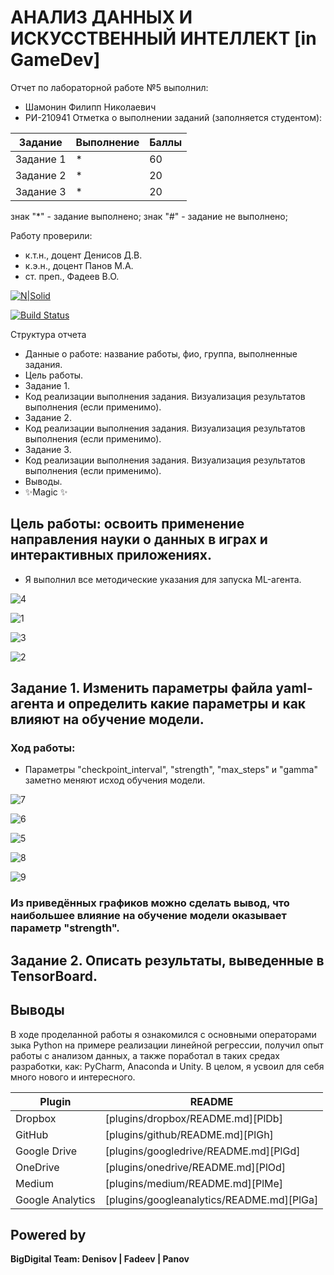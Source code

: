 # АНАЛИЗ ДАННЫХ И ИСКУССТВЕННЫЙ ИНТЕЛЛЕКТ [in GameDev]
Отчет по лабораторной работе №5 выполнил:
- Шамонин Филипп Николаевич
- РИ-210941
Отметка о выполнении заданий (заполняется студентом):

| Задание | Выполнение | Баллы |
| ------ | ------ | ------ |
| Задание 1 | * | 60 |
| Задание 2 | * | 20 |
| Задание 3 | * | 20 |

знак "*" - задание выполнено; знак "#" - задание не выполнено;

Работу проверили:
- к.т.н., доцент Денисов Д.В.
- к.э.н., доцент Панов М.А.
- ст. преп., Фадеев В.О.

[![N|Solid](https://cldup.com/dTxpPi9lDf.thumb.png)](https://nodesource.com/products/nsolid)

[![Build Status](https://travis-ci.org/joemccann/dillinger.svg?branch=master)](https://travis-ci.org/joemccann/dillinger)

Структура отчета

- Данные о работе: название работы, фио, группа, выполненные задания.
- Цель работы.
- Задание 1.
- Код реализации выполнения задания. Визуализация результатов выполнения (если применимо).
- Задание 2.
- Код реализации выполнения задания. Визуализация результатов выполнения (если применимо).
- Задание 3.
- Код реализации выполнения задания. Визуализация результатов выполнения (если применимо).
- Выводы.
- ✨Magic ✨

## Цель работы: освоить применение направления науки о данных в играх и интерактивных приложениях.

- Я выполнил все методические указания для запуска ML-агента.

![4](https://user-images.githubusercontent.com/103362219/205246237-be60a6f3-a3a0-4404-9969-d855cab5619e.png)

![1](https://user-images.githubusercontent.com/103362219/205246318-3bca0ee2-988d-472e-af57-8b3b54c5a4d4.JPG)

![3](https://user-images.githubusercontent.com/103362219/205246342-b65b819d-35c9-435d-ae14-afe0c453ba8f.png)

![2](https://user-images.githubusercontent.com/103362219/205246365-4c9a7e22-6609-4196-bd4c-8e20aff484d7.JPG)

## Задание 1. Изменить параметры файла yaml-агента и определить какие параметры и как влияют на обучение модели.

### Ход работы:

- Параметры "checkpoint_interval", "strength", "max_steps" и "gamma" заметно меняют исход обучения модели.

![7](https://user-images.githubusercontent.com/103362219/205248509-845109da-d24d-465f-8669-591315d2aaa0.JPG)

![6](https://user-images.githubusercontent.com/103362219/205248518-a0ed2ff6-dd4d-4d70-baa9-dbc06f318cd1.JPG)

![5](https://user-images.githubusercontent.com/103362219/205248530-c3e68f36-a3bb-4019-9c4f-f7d792f29a8d.JPG)

![8](https://user-images.githubusercontent.com/103362219/205248544-df37d93a-acec-4e2a-bd56-810e6eb2a2a6.JPG)

![9](https://user-images.githubusercontent.com/103362219/205248557-a3929827-981f-47c0-bfba-16646b84245a.JPG)

### Из приведённых графиков можно сделать вывод, что наибольшее влияние на обучение модели оказывает параметр "strength".

## Задание 2. Описать результаты, выведенные в TensorBoard.

## Выводы

В ходе проделанной работы я ознакомился с основными операторами зыка Python на примере реализации линейной регрессии, получил опыт работы с анализом данных, а также поработал в таких средах разработки, как: PyCharm, Anaconda и Unity. В целом, я усвоил для себя много нового и интересного.

| Plugin | README |
| ------ | ------ |
| Dropbox | [plugins/dropbox/README.md][PlDb] |
| GitHub | [plugins/github/README.md][PlGh] |
| Google Drive | [plugins/googledrive/README.md][PlGd] |
| OneDrive | [plugins/onedrive/README.md][PlOd] |
| Medium | [plugins/medium/README.md][PlMe] |
| Google Analytics | [plugins/googleanalytics/README.md][PlGa] |

## Powered by

**BigDigital Team: Denisov | Fadeev | Panov**
